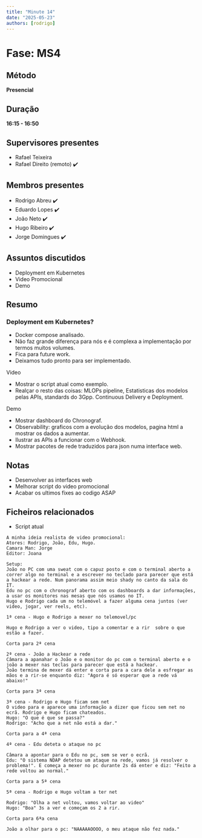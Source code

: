 ```yaml
---
title: "Minute 14"
date: "2025-05-23"
authors: [rodrigo]
---
```


# Fase: MS4

## Método
**Presencial**

## Duração
**16:15 - 16:50**

## Supervisores presentes
- Rafael Teixeira 
- Rafael Direito (remoto) ✔️

## Membros presentes
- Rodrigo Abreu ✔️
- Eduardo Lopes ✔️
- João Neto ✔️
- Hugo Ribeiro ✔️
- Jorge Domingues ✔️

## Assuntos discutidos
- Deployment em Kubernetes
- Video Promocional
- Demo

## Resumo

### Deployment em Kubernetes? 

- Docker compose analisado.
- Não faz grande diferença para nós e é complexa a implementação por termos muitos volumes.
- Fica para future work.
- Deixamos tudo pronto para ser implementado.


Video
- Mostrar o script atual como exemplo.
- Realçar o resto das coisas: MLOPs pipeline, Estatisticas dos modelos pelas APIs, standards do 3Gpp. Continuous Delivery e Deployment.

Demo
- Mostrar dashboard do Chronograf.
- Observability: graficos com a evolução dos modelos, pagina html a mostrar os dados a aumentar.
- Ilustrar as APIs a funcionar com o Webhook.
- Mostrar pacotes de rede traduzidos para json numa interface web. 


## Notas
- Desenvolver as interfaces web
- Melhorar script do video promocional
- Acabar os ultimos fixes ao codigo ASAP


## Ficheiros relacionados

- Script atual

```
A minha ideia realista de video promocional:
Atores: Rodrigo, João, Edu, Hugo.
Camara Man: Jorge
Editor: Joana

Setup:
João no PC com uma sweat com o capuz posto e com o terminal aberto a correr algo no terminal e a escrever no teclado para parecer que está a hackear a rede. Num panorama assim meio shady no canto da sala do IT. 
Edu no pc com o chronograf aberto com os dashboards a dar informações, a usar os monitores nas mesas que nós usamos no IT.
Hugo e Rodrigo cada um no telemóvel a fazer alguma cena juntos (ver video, jogar, ver reels, etc).

1ª cena - Hugo e Rodrigo a mexer no telemovel/pc

Hugo e Rodrigo a ver o video, tipo a comentar e a rir  sobre o que estão a fazer.

Corta para 2ª cena

2ª cena - João a Hackear a rede
Câmara a apanahar o João e o monitor do pc com o terminal aberto e o joão a mexer nas teclas para parecer que está a hackear. 
João termina de mexer dá enter e corta para a cara dele a esfregar as mãos e a rir-se enquanto diz: "Agora é só esperar que a rede vá abaixo!"

Corta para 3ª cena

3ª cena - Rodrigo e Hugo ficam sem net
O video para e aparece uma informação a dizer que ficou sem net no ecrã. Rodrigo e Hugo ficam chateados.
Hugo: "O que é que se passa?"
Rodrigo: "Acho que a net não está a dar."

Corta para a 4ª cena

4ª cena - Edu deteta o ataque no pc

Câmara a apontar para o Edu no pc, sem se ver o ecrã.
Edu: "O sistema NDAP detetou um ataque na rede, vamos já resolver o problema!". E começa a mexer no pc durante 2s dá enter e diz: "Feito a rede voltou ao normal."

Corta para a 5ª cena

5ª cena - Rodrigo e Hugo voltam a ter net

Rodrigo: "Olha a net voltou, vamos voltar ao video"
Hugo: "Boa" 3s a ver e começam os 2 a rir.

Corta para 6ªa cena

João a olhar para o pc: "NAAAAAOOOO, o meu ataque não fez nada."
```


